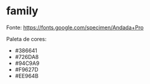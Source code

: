 # family


Fonte: https://fonts.google.com/specimen/Andada+Pro

Paleta de cores:
- #386641
- #726DA8
- #94C9A9
- #F9627D
- #EE964B

